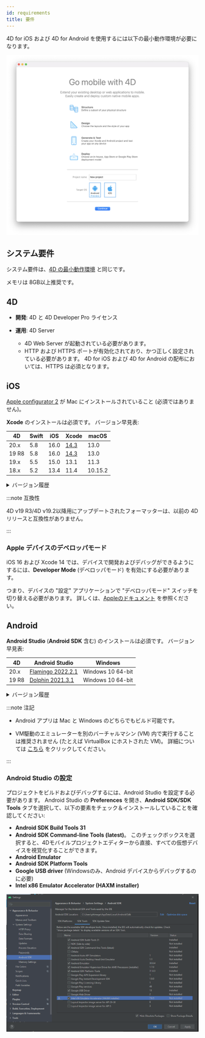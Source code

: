 ```yaml
---
id: requirements
title: 要件
---
```


4D for iOS および 4D for Android を使用するには以下の最小動作環境が必要になります。

![ウェルカムページ](img/welcome-page.png)


## システム要件

システム要件は、[4D の最小動作環境](https://jp.4d.com/product-download/Feature-Release) と同じです。

メモリは 8GB以上推奨です。



## 4D

- **開発**: 4D と 4D Developer Pro ライセンス

- **運用**: 4D Server
    - 4D Web Server が起動されている必要があります。
    - HTTP および HTTPS ポートが有効化されており、かつ正しく設定されている必要があります。 4D for iOS および 4D for Android の配布においては、HTTPS は必須となります。


## iOS

[Apple configurator 2](https://itunes.apple.com/us/app/apple-configurator-2/id1037126344) が Mac にインストールされていること (必須ではありません)。

**Xcode** のインストールは必須です。 バージョン早見表:

| 4D    | Swift | iOS  | Xcode                                                                                                         | macOS   |
| ----- | ----- | ---- | ------------------------------------------------------------------------------------------------------------- | ------- |
| 20.x  | 5.8   | 16.0 | [14.3](https://developer.apple.com/services-account/download?path=/Developer_Tools/Xcode_14.3/Xcode_14.3.xip) | 13.0    |
| 19 R8 | 5.8   | 16.0 | [14.3](https://developer.apple.com/services-account/download?path=/Developer_Tools/Xcode_14.3/Xcode_14.3.xip) | 13.0    |
| 19.x  | 5.5   | 15.0 | 13.1                                                                                                          | 11.3    |
| 18.x  | 5.2   | 13.4 | 11.4                                                                                                          | 10.15.2 |

<details><summary>バージョン履歴</summary>

| 4D           | Swift | iOS  | Xcode  | macOS   |
| ------------ | ----- | ---- | ------ | ------- |
| 19 R7        | 5.7.1 | 16.0 | 14.1   | 12.5    |
| 19 R6        | 5.7   | 16.0 | 14.0   | 12.5    |
| 19 R5        | 5.6.1 | 15.5 | 13.4   | 12.2    |
| 19 R4        | 5.6   | 15.4 | 13.3   | 12.2    |
| 19 R3        | 5.5.2 | 15.2 | 13.2.1 | 11.3    |
| 19 R2        | 5.5   | 15.0 | 13.1   | 11.3    |
| 19           | 5.5   | 15.0 | 13.1   | 11.3    |
| 18 R6        | 5.3.2 | 14.4 | 12.4   | 10.15.4 |
| 18 R5 & 18.3 | 5.3   | 14.2 | 12.2   | 10.15.4 |
| 18 R4        | 5.3   | 14.0 | 12.0   | 10.15.4 |
| 18 R3        | 5.2.4 | 13.5 | 11.5   | 10.15.2 |
| 18.2         | 5.2   | 13.4 | 11.4   | 10.15.2 |
| 18.1         | 5.1.3 | 13.3 | 11.3.1 | 10.14.4 |
| 18 R2        | 5.1.3 | 13.3 | 11.3.1 | 10.14.4 |
| 18           | 5.1   | 13.2 | 11.2   | 10.14.4 |
| 17 R6        | 5.0   | 12.2 | 10.2.1 | 10.14.4 |
| 17 R5        | 4.2.1 | 12.2 | 10.2   | 10.14.3 |
| 17 R4        | 4.2.1 | 12   | 10.1   | 10.13.6 |
| 17 R3        | 4.2   | 12   | 10.0   | 10.13.6 |
| 17 R2        | 4.1.2 | 11.4 | 9.4    | 10.13.2 |
| 17 R2        | 4.1   | 11.3 | 9.3.1  | 10.13.2 |
</details>

:::note 互換性

4D v19 R3/4D v19.2以降用にアップデートされたフォーマッターは、以前の 4Dリリースと互換性がありません。

:::

### Apple デバイスのデベロッパモード

iOS 16 および Xcode 14 では、デバイスで開発およびデバッグができるようにするには、**Developer Mode** (デベロッパモード) を有効にする必要があります。

つまり、デバイスの "設定" アプリケーションで "デベロッパモード" スイッチを切り替える必要があります。 詳しくは、[Appleのドキュメント](https://developer.apple.com/documentation/xcode/enabling-developer-mode-on-a-device) を参照ください。


## Android

**Android Studio** (**Android SDK** 含む) のインストールは必須です。 バージョン早見表:

| 4D    | Android Studio                                                    | Windows           |
| ----- | ----------------------------------------------------------------- | ----------------- |
| 20.x  | [Flamingo 2022.2.1](https://developer.android.com/studio/archive) | Windows 10 64-bit |
| 19 R8 | [Dolphin 2021.3.1](https://developer.android.com/studio/archive)  | Windows 10 64-bit |

<details><summary>バージョン履歴</summary>

| 4D    | Android Studio                                                      | Windows           |
| ----- | ------------------------------------------------------------------- | ----------------- |
| 19 R7 | [Dolphin 2021.3.1](https://developer.android.com/studio/archive)    | Windows 10 64-bit |
| 19 R6 | Dolphin 2021.3.1                                                    | Windows 10 64-bit |
| 19 R5 | [Arctic fox 2020.3.1](https://developer.android.com/studio/archive) | Windows 10 64-bit |
| 19 R4 | Arctic fox 2020.3.1                                                 | Windows 10 64-bit |
| 19 R3 | Arctic fox 2020.3.1                                                 | Windows 10 64-bit |
| 19 R2 | 4.1.2                                                               | Windows 10 64-bit |
</details>

:::note 注記

- Android アプリは Mac と Windows のどちらでもビルド可能です。

- VM駆動のエミュレーターを別のバーチャルマシン (VM) 内で実行することは推奨されません (たとえば VirtualBox にホストされた VM)。 詳細については [こちら](https://developer.android.com/studio/run/emulator-acceleration) をクリックしてください。

:::

### Android Studio の設定

プロジェクトをビルドおよびデバッグするには、Android Studio を設定する必要があります。 Android Studio の **Preferences** を開き、**Android SDK/SDK Tools** タブを選択して、以下の要素をチェック＆インストールしていることを確認してください:

- **Android SDK Build Tools 31**
- **Android SDK Command-line Tools (latest)**。 このチェックボックスを選択すると、4Dモバイルプロジェクトエディターから直接、すべての仮想デバイスを視覚化することができます。
- **Android Emulator**
- **Android SDK Platform Tools**
- **Google USB driver** (Windowsのみ、Android デバイスからデバッグするのに必要)
- **Intel x86 Emulator Accelerator (HAXM installer)**

![Android Studio の設定](img/AndroidCaptureSetting.png)










